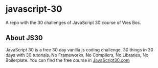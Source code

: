 # javascript-30

A repo with the 30 challenges of JavaScript 30 course of Wes Bos.

## About JS30

JavaScript 30 is a free 30 day vanilla js coding challenge. 
30 things in 30 days with 30 tutorials. No Frameworks, No Compilers, No Libraries, No Boilerplate. 
You can find the free course in [JavaScript30.com](https://javascript30.com/)

